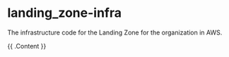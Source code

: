 # landing_zone-infra

The infrastructure code for the Landing Zone for the organization in AWS.

<!-- BEGIN_TF_DOCS -->
{{ .Content }}
<!-- END_TF_DOCS -->
